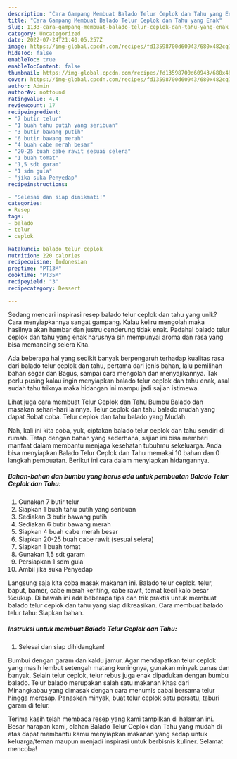 ```yaml
---
description: "Cara Gampang Membuat Balado Telur Ceplok dan Tahu yang Enak"
title: "Cara Gampang Membuat Balado Telur Ceplok dan Tahu yang Enak"
slug: 1133-cara-gampang-membuat-balado-telur-ceplok-dan-tahu-yang-enak
category: Uncategorized
date: 2022-07-24T21:40:05.257Z
image: https://img-global.cpcdn.com/recipes/fd13598700d60943/680x482cq70/balado-telur-ceplok-dan-tahu-foto-resep-utama.jpg
hideToc: false
enableToc: true
enableTocContent: false
thumbnail: https://img-global.cpcdn.com/recipes/fd13598700d60943/680x482cq70/balado-telur-ceplok-dan-tahu-foto-resep-utama.jpg
cover: https://img-global.cpcdn.com/recipes/fd13598700d60943/680x482cq70/balado-telur-ceplok-dan-tahu-foto-resep-utama.jpg
author: Admin
authorAv: notfound
ratingvalue: 4.4
reviewcount: 17
recipeingredient:
- "7 butir telur"
- "1 buah tahu putih yang seribuan"
- "3 butir bawang putih"
- "6 butir bawang merah"
- "4 buah cabe merah besar"
- "20-25 buah cabe rawit sesuai selera"
- "1 buah tomat"
- "1,5 sdt garam"
- "1 sdm gula"
- "jika suka Penyedap"
recipeinstructions:

- "Selesai dan siap dinikmati!"
categories:
- Resep
tags:
- balado
- telur
- ceplok

katakunci: balado telur ceplok 
nutrition: 220 calories
recipecuisine: Indonesian
preptime: "PT13M"
cooktime: "PT35M"
recipeyield: "3"
recipecategory: Dessert

---
```





Sedang mencari inspirasi resep balado telur ceplok dan tahu yang unik? Cara menyiapkannya sangat gampang. Kalau keliru mengolah maka hasilnya akan hambar dan justru cenderung tidak enak. Padahal balado telur ceplok dan tahu yang enak harusnya sih mempunyai aroma dan rasa yang bisa memancing selera Kita.





Ada beberapa hal yang sedikit banyak berpengaruh terhadap kualitas rasa dari balado telur ceplok dan tahu, pertama dari jenis bahan, lalu pemilihan bahan segar dan Bagus, sampai cara mengolah dan menyajikannya. Tak perlu pusing kalau ingin menyiapkan balado telur ceplok dan tahu enak,      asal sudah tahu triknya maka hidangan ini mampu jadi sajian istimewa.














Lihat juga cara membuat Telur Ceplok dan Tahu Bumbu Balado dan masakan sehari-hari lainnya. Telur ceplok dan tahu balado mudah yang dapat Sobat coba. Telur ceplok dan tahu balado yang Mudah.






Nah, kali ini kita coba, yuk, ciptakan balado telur ceplok dan tahu sendiri di rumah. Tetap dengan bahan yang sederhana, sajian ini bisa memberi manfaat dalam membantu menjaga kesehatan tubuhmu sekeluarga. Anda bisa menyiapkan Balado Telur Ceplok dan Tahu memakai 10 bahan dan 0 langkah pembuatan. Berikut ini cara dalam menyiapkan hidangannya.

<!--inarticleads1-->

##### Bahan-bahan dan bumbu yang harus ada untuk pembuatan Balado Telur Ceplok dan Tahu:

1. Gunakan 7 butir telur
1. Siapkan 1 buah tahu putih yang seribuan
1. Sediakan 3 butir bawang putih
1. Sediakan 6 butir bawang merah
1. Siapkan 4 buah cabe merah besar
1. Siapkan 20-25 buah cabe rawit (sesuai selera)
1. Siapkan 1 buah tomat
1. Gunakan 1,5 sdt garam
1. Persiapkan 1 sdm gula
1. Ambil jika suka Penyedap


Langsung saja kita coba masak makanan ini. Balado telur ceplok. telur, baput, bamer, cabe merah keriting, cabe rawit, tomat kecil kalo besar ½cukup. Di bawah ini ada beberapa tips dan trik praktis untuk membuat balado telur ceplok dan tahu yang siap dikreasikan. Cara membuat balado telur tahu: Siapkan bahan. 

<!--inarticleads2-->

##### Instruksi untuk membuat Balado Telur Ceplok dan Tahu:


1. Selesai dan siap dihidangkan!

Bumbui dengan garam dan kaldu jamur. Agar mendapatkan telur ceplok yang masih lembut setengah matang kuningnya, gunakan minyak panas dan banyak. Selain telur ceplok, telur rebus juga enak dipadukan dengan bumbu balado. Telur balado merupakan salah satu makanan khas dari Minangkabau yang dimasak dengan cara menumis cabai bersama telur hingga meresap. Panaskan minyak, buat telur ceplok satu persatu, taburi garam di telur. 

Terima kasih telah membaca resep yang kami tampilkan di halaman ini. Besar harapan kami, olahan Balado Telur Ceplok dan Tahu yang mudah di atas dapat membantu kamu menyiapkan makanan yang sedap untuk keluarga/teman maupun menjadi inspirasi untuk berbisnis kuliner. Selamat mencoba!
